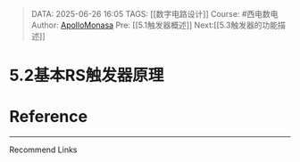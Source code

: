 > DATA: 2025-06-26 16:05
> TAGS: [[数字电路设计]]
> Course: #西电数电 
> Author: [ApolloMonasa](https://github.com/ApolloMonasa)
> Pre: [[5.1触发器概述]]
> Next:[[5.3触发器的功能描述]]


# 5.2基本RS触发器原理


# Reference


---
Recommend Links
